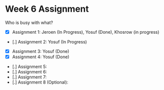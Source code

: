 Week 6 Assignment
=================

Who is busy with what?

- [x] Assignment 1: Jeroen (In Progress), Yosuf (Done), Khosrow (in progress)
- [.] Assignment 2: Yosuf (In Progress)
- [x] Assignment 3: Yosuf (Done)
- [x] Assignment 4: Yosuf (Done)
- [.] Assignment 5: 
- [.] Assignment 6: 
- [.] Assignment 7:
- [.] Assignment 8 (Optional):  

 
